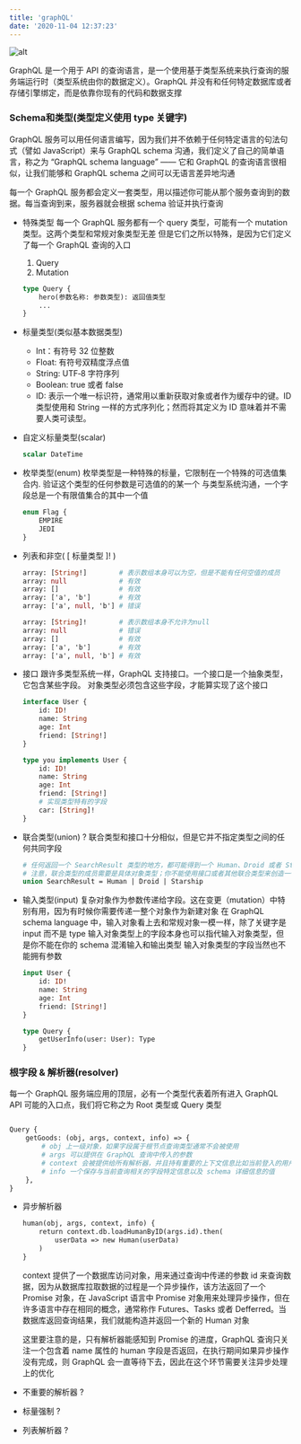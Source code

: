 ```yaml
---
title: 'graphQL'
date: '2020-11-04 12:37:23'
---
```


![alt](/images/graphql.png)

GraphQL 是一个用于 API 的查询语言，是一个使用基于类型系统来执行查询的服务端运行时（类型系统由你的数据定义）。GraphQL 并没有和任何特定数据库或者存储引擎绑定，而是依靠你现有的代码和数据支撑

<!-- more -->

### Schema和类型(类型定义使用 type 关键字)

GraphQL 服务可以用任何语言编写，因为我们并不依赖于任何特定语言的句法句式（譬如 JavaScript）来与 GraphQL schema 沟通，我们定义了自己的简单语言，称之为 “GraphQL schema language” —— 它和 GraphQL 的查询语言很相似，让我们能够和 GraphQL schema 之间可以无语言差异地沟通

每一个 GraphQL 服务都会定义一套类型，用以描述你可能从那个服务查询到的数据。每当查询到来，服务器就会根据 schema 验证并执行查询

- 特殊类型
每一个 GraphQL 服务都有一个 query 类型，可能有一个 mutation 类型。这两个类型和常规对象类型无差
但是它们之所以特殊，是因为它们定义了每一个 GraphQL 查询的入口
    1. Query
    1. Mutation
    ```GraphQL
    type Query {
        hero(参数名称: 参数类型): 返回值类型
        ...
    }
    ```
- 标量类型(类似基本数据类型)
    
    - Int：有符号 32 位整数
    - Float: 有符号双精度浮点值
    - String: UTF‐8 字符序列
    - Boolean: true 或者 false
    - ID: 表示一个唯一标识符，通常用以重新获取对象或者作为缓存中的键。ID 类型使用和 String 一样的方式序列化；然而将其定义为 ID 意味着并不需要人类可读型。

- 自定义标量类型(scalar)
    ```GraphQL
    scalar DateTime
    ```

- 枚举类型(enum)
枚举类型是一种特殊的标量，它限制在一个特殊的可选值集合内.
验证这个类型的任何参数是可选值的的某一个
与类型系统沟通，一个字段总是一个有限值集合的其中一个值
    ```GraphQL
    enum Flag {
        EMPIRE
        JEDI
    }
    ```
- 列表和非空( [ 标量类型 ]! )

    ```GraphQL
    array: [String!]        # 表示数组本身可以为空，但是不能有任何空值的成员
    array: null             # 有效
    array: []               # 有效
    array: ['a', 'b']       # 有效
    array: ['a', null, 'b'] # 错误

    array: [String]!        # 表示数组本身不允许为null
    array: null             # 错误
    array: []               # 有效
    array: ['a', 'b']       # 有效
    array: ['a', null, 'b'] # 有效
    ```
- 接口
跟许多类型系统一样，GraphQL 支持接口。一个接口是一个抽象类型，它包含某些字段。
对象类型必须包含这些字段，才能算实现了这个接口

    ```GraphQL
    interface User {
        id: ID!
        name: String
        age: Int
        friend: [String!]
    }

    type you implements User {
        id: ID!
        name: String
        age: Int
        friend: [String!]
        # 实现类型特有的字段
        car: [String]!
    }
    ```
- 联合类型(union) ?
联合类型和接口十分相似，但是它并不指定类型之间的任何共同字段
    ```GraphQL
    # 任何返回一个 SearchResult 类型的地方，都可能得到一个 Human、Droid 或者 Starship。
    # 注意，联合类型的成员需要是具体对象类型；你不能使用接口或者其他联合类型来创造一个联合类型
    union SearchResult = Human | Droid | Starship

    ```
- 输入类型(input)
复杂对象作为参数传递给字段。这在变更（mutation）中特别有用，因为有时候你需要传递一整个对象作为新建对象
在 GraphQL schema language 中，输入对象看上去和常规对象一模一样，除了关键字是 input 而不是 type
输入对象类型上的字段本身也可以指代输入对象类型，但是你不能在你的 schema 混淆输入和输出类型
输入对象类型的字段当然也不能拥有参数
    ```GraphQL
    input User {
        id: ID!
        name: String
        age: Int
        friend: [String!]
    }

    type Query {
        getUserInfo(user: User): Type
    }

    ```

### 根字段 & 解析器(resolver)
每一个 GraphQL 服务端应用的顶层，必有一个类型代表着所有进入 GraphQL API 可能的入口点，我们将它称之为 Root 类型或 Query 类型

```GraphQL

Query {
    getGoods: (obj, args, context, info) => {
        # obj 上一级对象，如果字段属于根节点查询类型通常不会被使用
        # args 可以提供在 GraphQL 查询中传入的参数
        # context 会被提供给所有解析器，并且持有重要的上下文信息比如当前登入的用户或者数据库访问对象
        # info 一个保存与当前查询相关的字段特定信息以及 schema 详细信息的值
    },
}

```

- 异步解析器
    ```GraphQL
    human(obj, args, context, info) {
        return context.db.loadHumanByID(args.id).then(
            userData => new Human(userData)
        )
    }
    ```
    context 提供了一个数据库访问对象，用来通过查询中传递的参数 id 来查询数据，因为从数据库拉取数据的过程是一个异步操作，该方法返回了一个 Promise 对象，在 JavaScript 语言中 Promise 对象用来处理异步操作，但在许多语言中存在相同的概念，通常称作 Futures、Tasks 或者 Defferred。当数据库返回查询结果，我们就能构造并返回一个新的 Human 对象

    这里要注意的是，只有解析器能感知到 Promise 的进度，GraphQL 查询只关注一个包含着 name 属性的 human 字段是否返回，在执行期间如果异步操作没有完成，则 GraphQL 会一直等待下去，因此在这个环节需要关注异步处理上的优化

- 不重要的解析器 ?
- 标量强制 ?
- 列表解析器 ?
